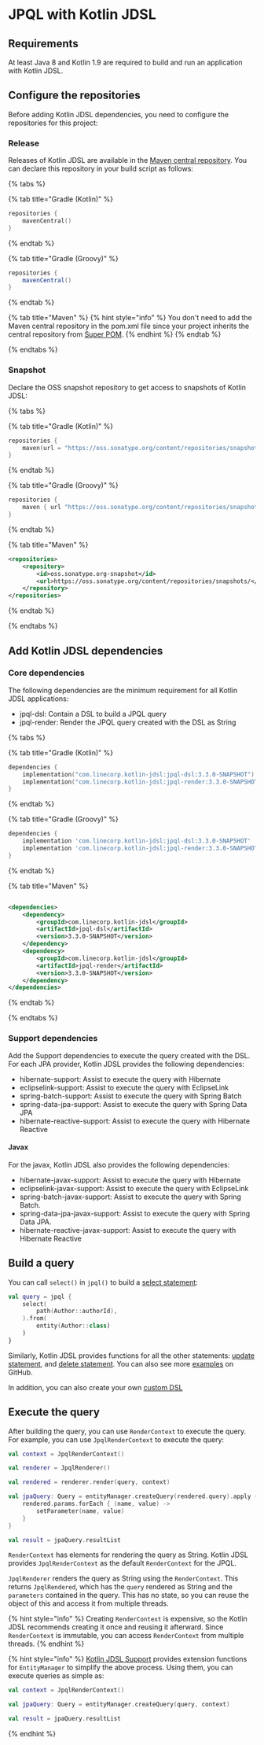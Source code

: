 # JPQL with Kotlin JDSL

## Requirements

At least Java 8 and Kotlin 1.9 are required to build and run an application with Kotlin JDSL.

## Configure the repositories

Before adding Kotlin JDSL dependencies, you need to configure the repositories for this project:

### Release

Releases of Kotlin JDSL are available in the [Maven central repository](https://central.sonatype.com/search?q=g%3Acom.linecorp.kotlin-jdsl).
You can declare this repository in your build script as follows:

{% tabs %}

{% tab title="Gradle (Kotlin)" %}

```kotlin
repositories {
    mavenCentral()
}
```

{% endtab %}

{% tab title="Gradle (Groovy)" %}

```groovy
repositories {
    mavenCentral()
}
```

{% endtab %}

{% tab title="Maven" %}
{% hint style="info" %}
You don't need to add the Maven central repository in the pom.xml file since your project inherits the central repository from [Super POM](https://maven.apache.org/guides/introduction/introduction-to-the-pom.html#super-pom).
{% endhint %}
{% endtab %}

{% endtabs %}

### Snapshot

Declare the OSS snapshot repository to get access to snapshots of Kotlin JDSL:

{% tabs %}

{% tab title="Gradle (Kotlin)" %}

```kotlin
repositories {
    maven(url = "https://oss.sonatype.org/content/repositories/snapshots")
}
```

{% endtab %}

{% tab title="Gradle (Groovy)" %}

```groovy
repositories {
    maven { url "https://oss.sonatype.org/content/repositories/snapshots" }
}
```

{% endtab %}

{% tab title="Maven" %}

```xml
<repositories>
    <repository>
        <id>oss.sonatype.org-snapshot</id>
        <url>https://oss.sonatype.org/content/repositories/snapshots/</url>
    </repository>
</repositories>
```

{% endtab %}

{% endtabs %}

## Add Kotlin JDSL dependencies

### Core dependencies

The following dependencies are the minimum requirement for all Kotlin JDSL applications:

- jpql-dsl: Contain a DSL to build a JPQL query
- jpql-render: Render the JPQL query created with the DSL as String

{% tabs %}

{% tab title="Gradle (Kotlin)" %}

```kotlin
dependencies {
    implementation("com.linecorp.kotlin-jdsl:jpql-dsl:3.3.0-SNAPSHOT")
    implementation("com.linecorp.kotlin-jdsl:jpql-render:3.3.0-SNAPSHOT")
}
```

{% endtab %}

{% tab title="Gradle (Groovy)" %}

```groovy
dependencies {
    implementation 'com.linecorp.kotlin-jdsl:jpql-dsl:3.3.0-SNAPSHOT'
    implementation 'com.linecorp.kotlin-jdsl:jpql-render:3.3.0-SNAPSHOT'
}
```

{% endtab %}

{% tab title="Maven" %}

```xml

<dependencies>
    <dependency>
        <groupId>com.linecorp.kotlin-jdsl</groupId>
        <artifactId>jpql-dsl</artifactId>
        <version>3.3.0-SNAPSHOT</version>
    </dependency>
    <dependency>
        <groupId>com.linecorp.kotlin-jdsl</groupId>
        <artifactId>jpql-render</artifactId>
        <version>3.3.0-SNAPSHOT</version>
    </dependency>
</dependencies>
```

{% endtab %}

{% endtabs %}

### Support dependencies

Add the Support dependencies to execute the query created with the DSL.
For each JPA provider, Kotlin JDSL provides the following dependencies:

- hibernate-support: Assist to execute the query with Hibernate
- eclipselink-support: Assist to execute the query with EclipseLink
- spring-batch-support: Assist to execute the query with Spring Batch
- spring-data-jpa-support: Assist to execute the query with Spring Data JPA
- hibernate-reactive-support: Assist to execute the query with Hibernate Reactive

#### Javax

For the javax, Kotlin JDSL also provides the following dependencies:

- hibernate-javax-support: Assist to execute the query with Hibernate
- eclipselink-javax-support: Assist to execute the query with EclipseLink
- spring-batch-javax-support: Assist to execute the query with Spring Batch.
- spring-data-jpa-javax-support: Assist to execute the query with Spring Data JPA.
- hibernate-reactive-javax-support: Assist to execute the query with Hibernate Reactive

## Build a query

You can call `select()` in `jpql()` to build a [select statement](statements.md#select-statement):

```kotlin
val query = jpql {
    select(
        path(Author::authorId),
    ).from(
        entity(Author::class)
    )
}
```

Similarly, Kotlin JDSL provides functions for all the other statements: [update statement](statements.md#update-statement), and [delete statement](statements.md#delete-statement).
You can also see more [examples](https://github.com/line/kotlin-jdsl/tree/main/example) on GitHub.

In addition, you can also create your own [custom DSL](custom-dsl.md)

## Execute the query

After building the query, you can use `RenderContext` to execute the query.
For example, you can use `JpqlRenderContext` to execute the query:

```kotlin
val context = JpqlRenderContext()

val renderer = JpqlRenderer()

val rendered = renderer.render(query, context)

val jpaQuery: Query = entityManager.createQuery(rendered.query).apply {
    rendered.params.forEach { (name, value) ->
        setParameter(name, value)
    }
}

val result = jpaQuery.resultList
```

`RenderContext` has elements for rendering the query as String.
Kotlin JDSL provides `JpqlRenderContext` as the default `RenderContext` for the JPQL.

`JpqlRenderer` renders the query as String using the `RenderContext`.
This returns `JpqlRendered`, which has the `query` rendered as String and the `parameters` contained in the query.
This has no state, so you can reuse the object of this and access it from multiple threads.

{% hint style="info" %}
Creating `RenderContext` is expensive, so the Kotlin JDSL recommends creating it once and reusing it afterward.
Since `RenderContext` is immutable, you can access `RenderContext` from multiple threads.
{% endhint %}

{% hint style="info" %}
[Kotlin JDSL Support](#Support-dependencies) provides extension functions for `EntityManager` to simplify the above process.
Using them, you can execute queries as simple as:

```kotlin
val context = JpqlRenderContext()

val jpaQuery: Query = entityManager.createQuery(query, context)

val result = jpaQuery.resultList
```
{% endhint %}
